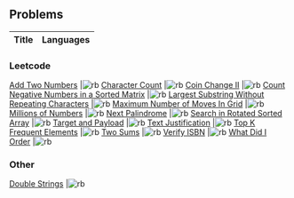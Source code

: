 ## Problems
Title                                                                                      |Languages
--------------------------------------------------------------------------------------|:-------------------------------------:
### Leetcode
[Add Two Numbers][1]                                                                  |![rb]
[Character Count][2]                                                                  |![rb]
[Coin Change II][3]                                                                  |![rb]
[Count Negative Numbers in a Sorted Matrix][4]                                                                  |![rb]
[Largest Substring Without Repeating Characters][5]                                                                  |![rb]
[Maximum Number of Moves In Grid][6]                                                                  |![rb]
[Millions of Numbers][7]                                                                  |![rb]
[Next Palindrome][8]                                                                  |![rb]
[Search in Rotated Sorted Array][9]                                                                  |![rb]
[Target and Payload][10]                                                                  |![rb]
[Text Justification][11]                                                                  |![rb]
[Top K Frequent Elements][12]                                                                  |![rb]
[Two Sums][13]                                                                  |![rb]
[Verify ISBN][14]                                                                  |![rb]
[What Did I Order][15]                                                                  |![rb]

### Other
[Double Strings][1o]                                                                    |![rb]

[rb]:./ico/ruby.ico

[1]:Leetcode/add_two_numbers
[2]:Leetcode/character_count
[3]:Leetcode/coin_change_II
[4]:Leetcode/count_negative_numbers_in_a_sorted_matrix
[5]:Leetcode/largest_substring_without_repeating_characters/
[6]:Leetcode/maximum_number_of_moves_in_grid/
[7]:Leetcode/millions_of_numbers/
[8]:Leetcode/next_palindrome/
[9]:Leetcode/search_in_rotated_sorted_array_II/
[10]:Leetcode/target_and_payload.rb/
[11]:Leetcode/text_justification/
[12]:Leetcode/top_k_frequent_elements/
[13]:Leetcode/two_sums/
[14]:Leetcode/verify_isbn/
[15]:Leetcode/what_did_I_order/

[1o]:Other/double_string/